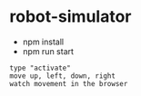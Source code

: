 # robot-simulator

* npm install
* npm run start

```
type "activate"
move up, left, down, right
watch movement in the browser
```
